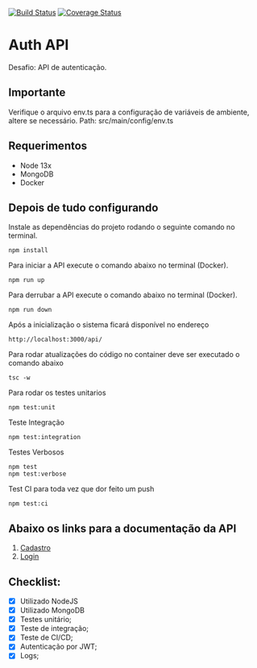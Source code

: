 [![Build Status](https://travis-ci.org/EusRique/auth-api.svg?branch=master)](https://travis-ci.org/EusRique/auth-api)
[![Coverage Status](https://coveralls.io/repos/github/EusRique/auth-api/badge.svg?branch=master)](https://coveralls.io/github/EusRique/auth-api?branch=master)

# **Auth API**

Desafio: API de autenticação.

## **Importante**

Verifique o arquivo env.ts para a configuração de variáveis de ambiente, altere se necessário.
Path: src/main/config/env.ts

## **Requerimentos**

- Node 13x
- MongoDB
- Docker

## **Depois de tudo configurando**

Instale as dependências do projeto rodando o seguinte comando no terminal.

`npm install`

Para iniciar a API execute o comando abaixo no terminal (Docker).

`npm run up`

Para derrubar a API execute o comando abaixo no terminal (Docker).

`npm run down`

Após a inicialização o sistema ficará disponível no endereço

`http://localhost:3000/api/`

Para rodar atualizações do código no container deve ser executado o comando abaixo

`tsc -w`

Para rodar os testes unitarios

`npm test:unit `

Teste Integração

`npm test:integration`

Testes Verbosos

`npm test`  
`npm test:verbose`

Test CI para toda vez que dor feito um push

`npm test:ci`

## **Abaixo os links para a documentação da API**

1. [Cadastro](./requirements/signup.md)
2. [Login](./requirements/login.md)

## Checklist:

- [x] Utilizado NodeJS
- [x] Utilizado MongoDB
- [x] Testes unitário;
- [x] Teste de integração;
- [x] Teste de CI/CD;
- [x] Autenticação por JWT;
- [x] Logs;
